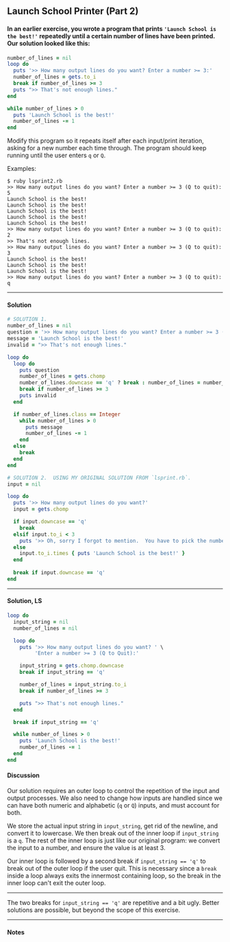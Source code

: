 ## Launch School Printer (Part 2)
#### In an earlier exercise, you wrote a program that prints `'Launch School is the best!'` repeatedly until a certain number of lines have been printed. Our solution looked like this:
```ruby
number_of_lines = nil
loop do
  puts '>> How many output lines do you want? Enter a number >= 3:'
  number_of_lines = gets.to_i
  break if number_of_lines >= 3
  puts ">> That's not enough lines."
end

while number_of_lines > 0
  puts 'Launch School is the best!'
  number_of_lines -= 1
end
```
Modify this program so it repeats itself after each input/print iteration, asking for a new number each time through. The program should keep running until the user enters `q` or `Q`.

Examples:
```
$ ruby lsprint2.rb
>> How many output lines do you want? Enter a number >= 3 (Q to quit):
5
Launch School is the best!
Launch School is the best!
Launch School is the best!
Launch School is the best!
Launch School is the best!
>> How many output lines do you want? Enter a number >= 3 (Q to quit):
2
>> That's not enough lines.
>> How many output lines do you want? Enter a number >= 3 (Q to quit):
3
Launch School is the best!
Launch School is the best!
Launch School is the best!
>> How many output lines do you want? Enter a number >= 3 (Q to quit):
q
```
___
#### Solution
```ruby
# SOLUTION 1.
number_of_lines = nil
question = '>> How many output lines do you want? Enter a number >= 3 (Q to quit):'
message = 'Launch School is the best!'
invalid = ">> That's not enough lines."

loop do
  loop do
    puts question
    number_of_lines = gets.chomp
    number_of_lines.downcase == 'q' ? break : number_of_lines = number_of_lines.to_i
    break if number_of_lines >= 3
    puts invalid
  end

  if number_of_lines.class == Integer
    while number_of_lines > 0
      puts message
      number_of_lines -= 1
    end
  else
    break
  end
end

# SOLUTION 2.  USING MY ORIGINAL SOLUTION FROM `lsprint.rb`.
input = nil

loop do
  puts '>> How many output lines do you want?'
  input = gets.chomp

  if input.downcase == 'q'
    break
  elsif input.to_i < 3
    puts '>> Oh, sorry I forgot to mention.  You have to pick the number 3 or higher... try again!'
  else
    input.to_i.times { puts 'Launch School is the best!' }
  end
  
  break if input.downcase == 'q'
end
```
___
#### Solution, LS
```ruby
loop do
  input_string = nil
  number_of_lines = nil

  loop do
    puts '>> How many output lines do you want? ' \
         'Enter a number >= 3 (Q to Quit):'

    input_string = gets.chomp.downcase
    break if input_string == 'q'

    number_of_lines = input_string.to_i
    break if number_of_lines >= 3

    puts ">> That's not enough lines."
  end

  break if input_string == 'q'

  while number_of_lines > 0
    puts 'Launch School is the best!'
    number_of_lines -= 1
  end
end
```
#### Discussion
Our solution requires an outer loop to control the repetition of the input and output processes. We also need to change how inputs are handled since we can have both numeric and alphabetic (`q` or `Q`) inputs, and must account for both.

We store the actual input string in `input_string`, get rid of the newline, and convert it to lowercase. We then break out of the inner loop if `input_string` is a `q`. The rest of the inner loop is just like our original program: we convert the input to a number, and ensure the value is at least 3.

Our inner loop is followed by a second break if `input_string == 'q'` to break out of the outer loop if the user quit. This is necessary since a `break` inside a loop always exits the innermost containing loop, so the break in the inner loop can't exit the outer loop.

___
The two breaks for `input_string == 'q'` are repetitive and a bit ugly. Better solutions are possible, but beyond the scope of this exercise.
___
#### Notes
